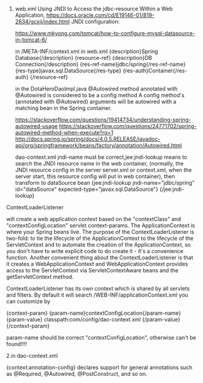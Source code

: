 1. web.xml
	Using JNDI to Access the jdbc-resource Within a Web Application,
	https://docs.oracle.com/cd/E19146-01/819-2634/gcxij/index.html
	JNDI configuration:
	
	https://www.mkyong.com/tomcat/how-to-configure-mysql-datasource-in-tomcat-6/
	
	in /META-INF/context.xml
	in web.xml
  {description}Spring Database{/description}
  {resource-ref}
      {description}DB Connection{/description}
      {res-ref-name}jdbc/spring{/res-ref-name}
      {res-type}javax.sql.DataSource{/res-type}
      {res-auth}Container{/res-auth}
  {/resource-ref}
  
	in the DotaHeroDaoImpl.java
	@Autowired
	method annotated with @Autowired is considered to be a config method
	A config method's (annotated with @Autowired) arguments will be autowired with a matching bean in the Spring container.
	
	https://stackoverflow.com/questions/19414734/understanding-spring-autowired-usage
	https://stackoverflow.com/questions/24771702/spring-autowired-method-when-execute?rq=1
	http://docs.spring.io/spring/docs/4.0.5.RELEASE/javadoc-api/org/springframework/beans/factory/annotation/Autowired.html
	
	dao-context.xml
	jndi-name must be correct,jee:jndi-lookup means  to search the JNDI resource name in the web container, (normally, the JNDI resource config in the server server.xml or context.xml,
	when the server start, this resource config will put in web container), then transform to dataSource bean
	{jee:jndi-lookup jndi-name="jdbc/spring" id="dataSource"
		expected-type="javax.sql.DataSource"}
	{/jee:jndi-lookup}
	
	
  ContextLoaderListener
  
  will create a web application context based on the "contextClass" and "contextConfigLocation" servlet context-params.
  The ApplicationContext is where your Spring beans live. The purpose of the ContextLoaderListener is two-fold:
	to tie the lifecycle of the ApplicationContext to the lifecycle of the ServletContext and
	to automate the creation of the ApplicationContext, so you don't have to write explicit code to do create it - it's a convenience function.
	Another convenient thing about the ContextLoaderListener is that it creates a WebApplicationContext and WebApplicationContext provides access to the ServletContext via ServletContextAware beans and the getServletContext method.
	
   ContextLoaderListener has its own context which is shared by all servlets and filters. By default it will search /WEB-INF/applicationContext.xml
   you can customize by
   
  {context-param}
  {param-name}contextConfigLocation{/param-name}
  {param-value}
  classpath:com/config/dao-context.xml
  {/param-value}
  {/context-param}
  
  param-name should be correct "contextConfigLocation", otherwise can't be found!!!!

 2.in dao-context.xml
  
  {context:annotation-config} declares support for general annotations such as @Required, @Autowired, @PostConstruct, and so on.
